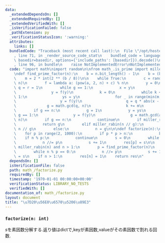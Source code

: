 ```yaml
---
data:
  _extendedDependsOn: []
  _extendedRequiredBy: []
  _extendedVerifiedWith: []
  _isVerificationFailed: false
  _pathExtension: py
  _verificationStatusIcon: ':warning:'
  attributes:
    links: []
  bundledCode: "Traceback (most recent call last):\n  File \"/opt/hostedtoolcache/PyPy/3.10.12/x64/lib/pypy3.10/site-packages/onlinejudge_verify/documentation/build.py\"\
    , line 71, in _render_source_code_stat\n    bundled_code = language.bundle(stat.path,\
    \ basedir=basedir, options={'include_paths': [basedir]}).decode()\n  File \"/opt/hostedtoolcache/PyPy/3.10.12/x64/lib/pypy3.10/site-packages/onlinejudge_verify/languages/python.py\"\
    , line 96, in bundle\n    raise NotImplementedError\nNotImplementedError\n"
  code: "import math\nimport random\n\nfrom math_.is_prime import miller_rabin\n\n\
    \ndef find_prime_factor(n):\n    b = n.bit_length() - 1\n    b = (b >> 2) << 2\n\
    \    m = 2 * int(2 ** (b / 8))\n\n    while True:\n        c = random.randrange(1,\
    \ n)\n        f = lambda a: (pow(a, 2, n) + c) % n\n        y = 0\n        g =\
    \ q = r = 1\n        while g == 1:\n            x = y\n            for _ in range(r):\n\
    \                y = f(y)\n            k = 0\n            while k < r and g ==\
    \ 1:\n                ys = y\n                for _ in range(min(m, r - k)):\n\
    \                    y = f(y)\n                    q = q * abs(x - y) % n\n  \
    \              g = math.gcd(q, n)\n                k += m\n            r <<= 1\n\
    \        if g == n:\n            g = 1\n            y = ys\n            while\
    \ g == 1:\n                y = f(y)\n                g = math.gcd(abs(x - y),\
    \ n)\n        if g == n:\n            continue\n        if miller_rabin(g):\n\
    \            return g\n        elif miller_rabin(n // g):\n            return\
    \ n // g\n        else:\n            n = g\n\n\ndef factorize(n):\n    res = {}\n\
    \    for p in range(2, 1000):\n        if p * p > n:\n            break\n    \
    \    if n % p:\n            continue\n        s = 0\n        while n % p == 0:\n\
    \            n //= p\n            s += 1\n        res[p] = s\n\n    while not\
    \ miller_rabin(n) and n > 1:\n        p = find_prime_factor(n)\n        s = 0\n\
    \        while n % p == 0:\n            n //= p\n            s += 1\n        res[p]\
    \ = s\n    if n > 1:\n        res[n] = 1\n    return res\n"
  dependsOn: []
  isVerificationFile: false
  path: math_/factorize.py
  requiredBy: []
  timestamp: '1970-01-01 00:00:00+00:00'
  verificationStatus: LIBRARY_NO_TESTS
  verifiedWith: []
documentation_of: math_/factorize.py
layout: document
title: "\u7D20\u56E0\u6570\u5206\u89E3"
---
```


### `factorize(n: int)`

$s$を素因数分解する.返り値はdictで,keyが素因数,valueがその素因数で割れる回数.